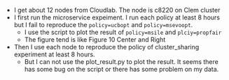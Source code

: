 - I get about 12 nodes from Cloudlab. The node is c8220 on Clem cluster
- I first run the microservice expeiment. I run each policy at least 8 hours but I fail to reproduce the `policy=ucbopt` and `policy=msevoopt`.
    - I use the script to plot the result of `policy=msile` and `plciy=propfair`
    - The figure tend is like Figure 10 Center and Right
- Then I use each node to reproduce the policy of cluster_sharing experiment at least 8 hours.
    - But I can not use the plot_result.py to plot the result. It seems there has some bug on the script or there has some problem on my data.
